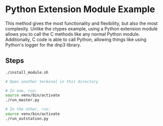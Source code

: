 # Python Extension Module Example
This method gives the most functionality and flexibility, but also the most complexity. Unlike the ctypes example, using a Python extension module allows you to call the C methods like any normal Python module. Additionally, C code is able to call Python, allowing things like using Python's logger for the dnp3 library.

## Steps
```bash
./install_module.sh

# Open another terminal in this directory

# In one, run:
source venv/bin/activate
./run_master.py

# In the other, run:
source venv/bin/activate
./run_outstation.py
```

